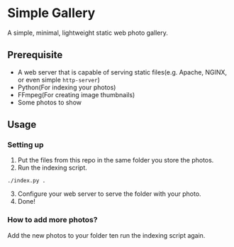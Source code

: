# Simple Gallery

A simple, minimal, lightweight static web photo gallery.

## Prerequisite

- A web server that is capable of serving static files(e.g. Apache, NGINX, or even simple `http-server`)
- Python(For indexing your photos)
- FFmpeg(For creating image thumbnails)
- Some photos to show

## Usage
### Setting up
1. Put the files from this repo in the same folder you store the photos.
2. Run the indexing script.
```
./index.py .
```
3. Configure your web server to serve the folder with your photo.
4. Done!
### How to add more photos?
Add the new photos to your folder ten run the indexing script again.